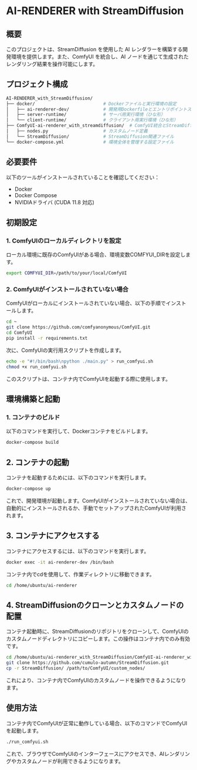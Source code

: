# AI-RENDERER with StreamDiffusion

## 概要
このプロジェクトは、StreamDiffusion を使用した AI レンダラーを構築する開発環境を提供します。また、ComfyUI を統合し、AI ノードを通じて生成されたレンダリング結果を操作可能にします。

## プロジェクト構成
```bash
AI-RENDERER_with_StreamDiffusion/
├── docker/                          # Dockerファイルと実行環境の設定
│   ├── ai-renderer-dev/             # 開発用Dockerfileとエントリポイントスクリプト
│   ├── server-runtime/              # サーバ用実行環境（ひな形）
│   └── client-runtime/              # クライアント用実行環境（ひな形）
├── ComfyUI-ai-renderer_with_streamdiffusion/  # ComfyUI統合とStreamDiffusion設定
│   ├── nodes.py                     # カスタムノード定義
│   └── StreamDiffusion/             # StreamDiffusion関連ファイル
└── docker-compose.yml               # 環境全体を管理する設定ファイル
```

## 必要要件
以下のツールがインストールされていることを確認してください：
- Docker
- Docker Compose
- NVIDIAドライバ (CUDA 11.8 対応)

## 初期設定
### 1. ComfyUIのローカルディレクトリを設定
ローカル環境に既存のComfyUIがある場合、環境変数COMFYUI_DIRを設定します。
```bash
export COMFYUI_DIR=/path/to/your/local/ComfyUI
```

### 2. ComfyUIがインストールされていない場合
ComfyUIがローカルにインストールされていない場合、以下の手順でインストールします。
```bash
cd ~
git clone https://github.com/comfyanonymous/ComfyUI.git
cd ComfyUI
pip install -r requirements.txt
```
次に、ComfyUIの実行用スクリプトを作成します。
```bash
echo -e "#!/bin/bash\npython ./main.py" > run_comfyui.sh
chmod +x run_comfyui.sh
```
このスクリプトは、コンテナ内でComfyUIを起動する際に使用します。

## 環境構築と起動

### 1. コンテナのビルド
以下のコマンドを実行して、Dockerコンテナをビルドします。
```bash
docker-compose build
```

## 2. コンテナの起動
コンテナを起動するためには、以下のコマンドを実行します。
```bash
docker-compose up
```
これで、開発環境が起動します。ComfyUIがインストールされていない場合は、自動的にインストールされるか、手動でセットアップされたComfyUIが利用されます。

## 3. コンテナにアクセスする
コンテナにアクセスするには、以下のコマンドを実行します。
```bash
docker exec -it ai-renderer-dev /bin/bash
```
コンテナ内でcdを使用して、作業ディレクトリに移動できます。
```bash
cd /home/ubuntu/ai-renderer
```

## 4. StreamDiffusionのクローンとカスタムノードの配置
コンテナ起動時に、StreamDiffusionのリポジトリをクローンして、ComfyUIのカスタムノードディレクトリにコピーします。この操作はコンテナ内でのみ有効です。
```bash
cd /home/ubuntu/ai-renderer_with_StreamDiffusion/ComfyUI-ai-renderer_with_streamdiffusion/
git clone https://github.com/cumulo-autumn/StreamDiffusion.git
cp -r StreamDiffusion/ /path/to/ComfyUI/custom_nodes/
```
これにより、コンテナ内でComfyUIのカスタムノードを操作できるようになります。

## 使用方法
コンテナ内でComfyUIが正常に動作している場合、以下のコマンドでComfyUIを起動します。
```bash
./run_comfyui.sh
```
これで、ブラウザでComfyUIのインターフェースにアクセスでき、AIレンダリングやカスタムノードが利用できるようになります。